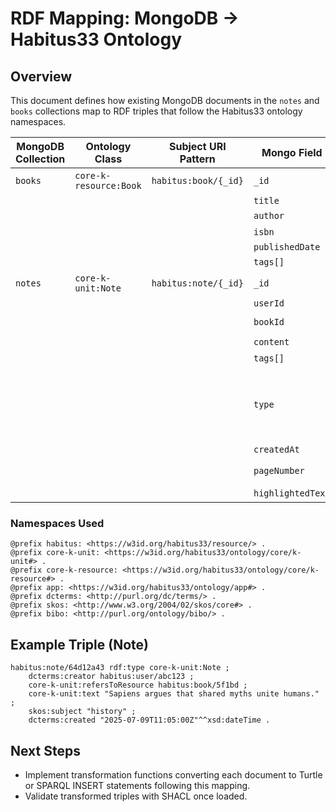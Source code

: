 # RDF Mapping: MongoDB → Habitus33 Ontology

## Overview
This document defines how existing MongoDB documents in the `notes` and `books` collections map to RDF triples that follow the Habitus33 ontology namespaces.

| MongoDB Collection | Ontology Class | Subject URI Pattern | Mongo Field | Predicate (IRI) | Notes |
|--------------------|---------------|---------------------|-------------|-----------------|-------|
| `books` | `core-k-resource:Book` | `habitus:book/{_id}` | `_id` | `rdf:type` → `core-k-resource:Book` | Primary node |
| | | | `title` | `dcterms:title` | |
| | | | `author` | `dcterms:creator` | expects URI or literal |
| | | | `isbn` | `bibo:isbn` | literal |
| | | | `publishedDate` | `dcterms:issued` | `xsd:date` |
| | | | `tags[]` | `skos:subject` | each tag literal |
| `notes` | `core-k-unit:Note` | `habitus:note/{_id}` | `_id` | `rdf:type` → `core-k-unit:Note` | Primary node |
| | | | `userId` | `dcterms:creator` | `habitus:user/{userId}` |
| | | | `bookId` | `core-k-unit:refersToResource` | `habitus:book/{bookId}` |
| | | | `content` | `core-k-unit:text` | literal |
| | | | `tags[]` | `skos:subject` | each tag literal |
| | | | `type` | `rdf:type` (additional) | Map `'quote'` → `habitus:QuoteNote`, `'thought'` → `habitus:ThoughtNote`, `'question'` → `habitus:QuestionNote` |
| | | | `createdAt` | `dcterms:created` | `xsd:dateTime` |
| | | | `pageNumber` | `app:pageNumber` | `xsd:integer` (if present) |
| | | | `highlightedText` | `app:highlightText` | literal |

### Namespaces Used
```
@prefix habitus: <https://w3id.org/habitus33/resource/> .
@prefix core-k-unit: <https://w3id.org/habitus33/ontology/core/k-unit#> .
@prefix core-k-resource: <https://w3id.org/habitus33/ontology/core/k-resource#> .
@prefix app: <https://w3id.org/habitus33/ontology/app#> .
@prefix dcterms: <http://purl.org/dc/terms/> .
@prefix skos: <http://www.w3.org/2004/02/skos/core#> .
@prefix bibo: <http://purl.org/ontology/bibo/> .
```

## Example Triple (Note)
```
habitus:note/64d12a43 rdf:type core-k-unit:Note ;
    dcterms:creator habitus:user/abc123 ;
    core-k-unit:refersToResource habitus:book/5f1bd ;
    core-k-unit:text "Sapiens argues that shared myths unite humans." ;
    skos:subject "history" ;
    dcterms:created "2025-07-09T11:05:00Z"^^xsd:dateTime .
```

## Next Steps
* Implement transformation functions converting each document to Turtle or SPARQL INSERT statements following this mapping.
* Validate transformed triples with SHACL once loaded. 